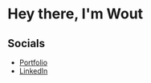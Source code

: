 # Hey there, I'm Wout

## Socials

- <a href="https://woutverbiest.be">Portfolio</a>
- <a href="https://www.linkedin.com/in/verbiestwout/">LinkedIn</a>